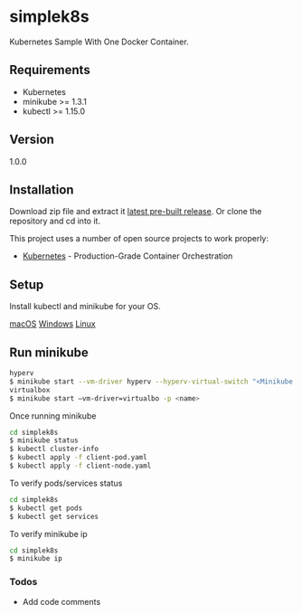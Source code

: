 # simplek8s

Kubernetes Sample With One Docker Container.

## Requirements

- Kubernetes
- minikube >= 1.3.1
- kubectl >= 1.15.0

## Version

1.0.0

## Installation

Download zip file and extract it [latest pre-built release](https://github.com/reysmerwvr/simplek8s). Or clone the repository and cd into it.

This project uses a number of open source projects to work properly:

- [Kubernetes] - Production-Grade Container Orchestration

## Setup

Install kubectl and minikube for your OS.

[macOS](https://kubernetes.io/docs/tasks/tools/install-kubectl/#install-kubectl-on-macos)
[Windows](https://kubernetes.io/docs/tasks/tools/install-kubectl/#install-kubectl-on-windows)
[Linux](https://kubernetes.io/docs/tasks/tools/install-kubectl/#install-kubectl-on-linux)

## Run minikube 

```bash
hyperv
$ minikube start --vm-driver hyperv --hyperv-virtual-switch "<Minikube Name>"
virtualbox
$ minikube start –vm-driver=virtualbo -p <name>
```

Once running minikube

```bash
cd simplek8s
$ minikube status
$ kubectl cluster-info
$ kubectl apply -f client-pod.yaml
$ kubectl apply -f client-node.yaml
```

To verify pods/services status

```bash
cd simplek8s
$ kubectl get pods
$ kubectl get services
```

To verify minikube ip

```bash
cd simplek8s
$ minikube ip
```

### Todos

- Add code comments

[//]: # "These are reference links used in the body of this note and get stripped out when the markdown processor does 
its job. There is no need to format nicely because it shouldn't be seen. Thanks SO - http://stackoverflow.com/questions/4823468/store-comments-in-markdown-syntax"
[Kubernetes]: https://kubernetes.io/
